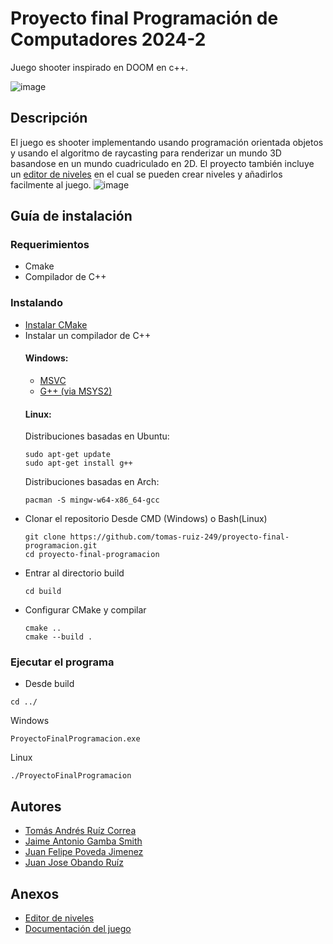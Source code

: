 # Proyecto final Programación de Computadores 2024-2

Juego shooter inspirado en DOOM en c++.

![image](https://github.com/user-attachments/assets/142f8142-31a0-45b1-bb0c-bbcc9336ddfb)

## Descripción

El juego es shooter implementando usando programación orientada objetos y usando el algoritmo de raycasting para renderizar un mundo 3D basandose en un mundo cuadriculado en 2D. El proyecto también incluye un [editor de niveles](https://github.com/tomas-ruiz-249/editor-de-niveles) en el cual se pueden crear niveles y añadirlos facilmente al juego.
![image](https://github.com/user-attachments/assets/a7fb0964-b612-4d15-ac7f-1de2a3c3a10f)


## Guía de instalación

### Requerimientos

* Cmake
* Compilador de C++

### Instalando

* [Instalar CMake](https://cmake.org/download/)
* Instalar un compilador de C++
  #### Windows:
  * [MSVC](https://visualstudio.microsoft.com/downloads/)
  * [G++ (via MSYS2)](https://www.msys2.org/)
  #### Linux:
    Distribuciones basadas en Ubuntu:
    ```
    sudo apt-get update
    sudo apt-get install g++
    ```
    Distribuciones basadas en Arch:
    ```
    pacman -S mingw-w64-x86_64-gcc
    ```
* Clonar el repositorio
  Desde CMD (Windows) o Bash(Linux)
  ```
  git clone https://github.com/tomas-ruiz-249/proyecto-final-programacion.git
  cd proyecto-final-programacion
  ```
* Entrar al directorio build
  ```
  cd build
  ```
* Configurar CMake y compilar
  ```
  cmake ..
  cmake --build .
  ```

### Ejecutar el programa

* Desde build
```
cd ../
```
  Windows
  ```
  ProyectoFinalProgramacion.exe
  ```
  Linux
  ```
  ./ProyectoFinalProgramacion
  ```

## Autores

* [Tomás Andrés Ruíz Correa](https://github.com/tomas-ruiz-249)
* [Jaime Antonio Gamba Smith](https://github.com/Sindatos)
* [Juan Felipe Poveda Jimenez](https://github.com/FelipePoveda9)
* [Juan Jose Obando Ruíz](https://github.com/DonJuan213)



## Anexos
* [Editor de niveles](https://github.com/tomas-ruiz-249/editor-de-niveles)
* [Documentación del juego](https://tomas-ruiz-249.github.io/proyecto-final-programacion/)
